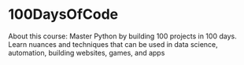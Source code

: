 # 100DaysOfCode
About this course: Master Python by building 100 projects in 100 days. Learn nuances and techniques that can be used in data science, automation, building websites, games, and apps
